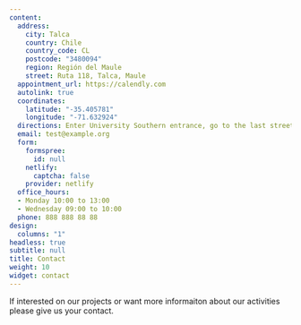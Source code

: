 ```yaml
---
content:
  address:
    city: Talca
    country: Chile
    country_code: CL
    postcode: "3480094"
    region: Región del Maule
    street: Ruta 118, Talca, Maule 
  appointment_url: https://calendly.com
  autolink: true
  coordinates:
    latitude: "-35.405781"
    longitude: "-71.632924"
  directions: Enter University Southern entrance, go to the last street. Besides CEAP.
  email: test@example.org
  form:
    formspree:
      id: null
    netlify:
      captcha: false
    provider: netlify
  office_hours:
  - Monday 10:00 to 13:00
  - Wednesday 09:00 to 10:00
  phone: 888 888 88 88
design:
  columns: "1"
headless: true
subtitle: null
title: Contact
weight: 10
widget: contact
---
```


If interested on our projects or want more informaiton about our activities please give us your contact.
